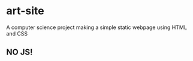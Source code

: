 # art-site
A computer science project making a simple static webpage using HTML and CSS

## NO JS! 
